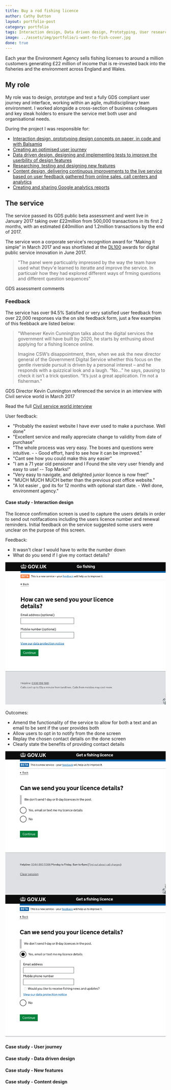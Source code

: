 ```yaml
---
title: Buy a rod fishing licence
author: Cathy Dutton
layout: portfolio-post
category: portfolio
tags: Interaction design, Data driven design, Prototyping, User research, Front end develoment
image: ../assets/img/portfolio/i-want-to-fish-cover.jpg
done: true
---
```



<p class="highlight-quote">
Each year the Environment Agency sells fishing licenses to around a million customers generating £22 million of income that is re-invested back into the fisheries and the environment across England and Wales.
</p>

<h2 class="heading">My role</h2>
My role was to design, prototype and test a fully GDS compliant user journey and interface, working within an agile, multidisciplinary team environment. I worked alongside a cross-section of business colleagues and key steak holders to ensure the service met both user and organisational needs.

During the project I was responsible for:

* <a href="interaction-design">Interaction design, prototyping design concepts on paper, in code and with Balsamiq</a>
* <a href="user-journey" class="heading">Creating an optimised user journey</a>
* <a href="data-driven-design" class="heading">Data driven design, designing and implementing tests to improve the userbility of design features</a>
* <a href="new-features" class="heading">Researching, testing and designing new features</a>
* <a href="content-design">Content design, delivering continuous improvements to the live service based on user feedback gathered from online sales, call centers and analytics</a>
* <a href="#">Creating and sharing Google analytics reports</a>


<h2 class="heading">The service</h2>
The service passed its GDS public beta assessment and went live in January 2017 taking over £22million from 500,000 transactions in its first 2 months, with an estimated £40million and 1.2million transactions by the end of 2017. 

The service won a corporate service's recognition award for “Making it simple” in March 2017 and was shortlisted at the <a href="http://www.digileaders100.com/" title="DL100 awards">DL100</a> awards for digital public service innovation in June 2017.

<blockquote>
"The panel were particualrly impressed by the way the team have used what theyv'e learned to iteratte and improve the service. In particualr how they had explored different ways of frming questions and different question sequences"
</blockquote> 
<p class="quote-name">GDS assessment comments</p>
 



<h3 class="heading">Feedback</h3>

The service has over 94.5% Satisfied or very satisfied user feedback from over 22,000 responses via the on site feedback form, just a few examples of this feebback are listed below:

<blockquote>
"Whenever Kevin Cunnington talks about the digital services the government will have built by 2020, he starts by enthusing about applying for a fishing licence online.

Imagine CSW’s disappointment, then, when we ask the new director general of the Government Digital Service whether this focus on the gentle riverside pursuit is driven by a personal interest – and he responds with a quizzical look and a laugh. “No...” he says, pausing to check it isn’t a trick question. “It’s just a great application. I’m not a fisherman."
</blockquote>

<p class="quote-name">GDS Director Kevin Cunnington referenced the service in an interview with Civil service world in March 2017</p>

Read the full <a href="http://www.civilserviceworld.com/articles/interview/interview-gds-leader-kevin-cunnington-whitehall-self-help-groups-spend-controls" title="Interview: GDS leader Kevin Cunnington - Civil service world">Civil service world interview</a>

User feedback:

 - "Probably the easiest website I have ever used to make a purchase. Well done"
 - "Excellent service and really appreciate change to validity from date of purchase"
 - "The whole process was very easy. The boxes and questions were intuitive. -  - Good effort, hard to see how it can be improved."
 - "Cant see how you could make this any easier"
 - "I am a 71 year old pensioner and I Found the site very user friendly and easy to use!  --   Top Marks!"
 - "Very easy to navigate, and delighted junior licence is now free!"
 - "MUCH MUCH MUCH better than the previous post office website."
 - "A lot easier , god its for 12 months with optional start date. - Well done, environment agency."


<h4 id ="interaction-design" class="heading">Case study - Interaction design</h4>

The licence confirmation screen is used to capture the users details in order to send out notifacations including the users licence number and renewal reminders. Initial feedback on the service suggested some users were unclear on the purpose of this screen.

Feedback:

 * It wasn't clear I would have to write the number down
 * What do you send if I give my contact details?

<section class="portfolio-images">
<div class="portfolio-piece-wrapper">
    <div class="portfolio-piece">
        <img src="../assets/img/portfolio/fishing-licence/confirmation-screen-one.jpg" class="portfolio-piece__img"  alt="Origional licence confirmation screen">
    </div>
</div>
</section>

Outcomes:

 * Amend the functionality of the service to allow for both a text and an email to be sent if the user provides both
 * Allow users to opt in to notify from the done screen 
 * Replay the chosen contact details on the done screen
 * Clearly state the benefits of providing contact details 


<section class="portfolio-images">
<div class="portfolio-piece-wrapper">
    <div class="portfolio-piece">
        <img src="../assets/img/portfolio/fishing-licence/confirmation-screen-a.jpg" class="portfolio-piece__img"  alt="Licence confirmation screen">
    </div>
</div>
<div class="portfolio-piece-wrapper">
    <div class="portfolio-piece">
        <img src="../assets/img/portfolio/fishing-licence/confirmation-screen-b.jpg" class="portfolio-piece__img"  alt="Licence confirmation screen">
    </div>
</div>
</section>








<h4 id ="user-journey" class="heading">Case study - User journey</h4>

<h4 id ="data-driven-design" class="heading">Case study - Data driven design</h4>

<h4 id ="new-features" class="heading">Case study - New features</h4>

<h4 id ="content-design" class="heading">Case study - Content design</h4>





<!-- <h4 class="heading">Case study - User journey</h4>
Based on a combanation of user feedback and comments made at the GDS assesment we also looked into alternative screen orders for the service.

Feedback:

* Why do I have to give my blue badge number also, as I am 69 years old, therefore qualifying for a oap discount.?Surely this is unnecessary.I now have to go out to the car to find the Badge NUmber.Unnecessary info.
* I qualify for a concessionery licence on two counts 1) Age, I am 75 years old and 2) I have a blue badge. I wanted a concessionery licence on account of my AGE as that is always going to apply. However, your web site has made me apply because of my disability and a Blue Badge is reviewable, therefore people may not always qualify under Blue Badge rules, or a Blue Badge could be reviewed/continue/or be withdrawn part way through the licencing year.  Apart from this your site suited me very well.
* I can't understand why I have to input my blue badge number as well as my age. As you can see I am nearly 82 years old and I have renewed my licence over the internet before and I was never asked for my badge number. there was times that I was getting worried that I was on the right sight. As I am over 65 there should be no reason that you should request me to do so.

* Would be good to see a price list before any transactions start
* Would be good to see the price options at the beginning. - Easier than the previous method.
* At the section for number of rods it would be useful to have the price for 2 and 3 rods actually listed



Flow -  skip concession - price (decision driver) - future proof - junior journey

!!!SHOW ALL IMAGES FROM FLOW BLOGPOST

!!Add content from blog post

OUTCOMES
* show price
* skip concession
* future proof
* Streamline juniors -->

<!-- 
<h3 class="heading">Case studies - Content on rods page and licence type page</h3>

- Front loaded information
- The question about number of rods is very confusing. I have bought a Licence for two rods and hope this allows my wife to also fish but it is not clear. This is not good

!!Show 3 images of ideas

<section class="portfolio-images">
<div class="portfolio-piece-wrapper">
    <div class="portfolio-piece">
        <img src="../assets/img/portfolio/fishing-licence/rods-one.jpg" class="portfolio-piece__img"  alt="#">
    </div>
</div>
<div class="portfolio-piece-wrapper">
    <div class="portfolio-piece">
        <img src="../assets/img/portfolio/fishing-licence/rods-two.jpg" class="portfolio-piece__img"  alt="#">
    </div>
</div>
<div class="portfolio-piece-wrapper">
    <div class="portfolio-piece">
        <img src="../assets/img/portfolio/fishing-licence/rods-three.jpg" class="portfolio-piece__img"  alt="#">
    </div>
</div>
</section> -->


<!-- <h3 class="heading">Case studies 3) Date picker / progressive reveal - data driven design</h3>


Feedback:

 * “What’s the 12 for?” -->


<!-- <h3 class="heading">Case study - Multibuy</h3>

Feedback:

 * Need to put in details twice as I need two two rod licences
 * It would be good especially why buying a 1 day licence to have the ability to add multiple to a basket and paying for them in one go
 * I would prefer the option to buy more than one licence at a time and have only one payment.  My husband and I both fish but I need to apply and pay separately for his licence.  I'm sure there would be families who would prefer this as well.
* 
Need to be able to make multiple entries. I have to go through this 5 times to cover everyone that fishes in our house.

broke down senarios:

Buy multiple licences for the same person on different day's - product issue?
Buy multiple licences for different people
Buy multiple licences to allow for up to 3 or 4 rods - Product issue


data driven - show charts -->


